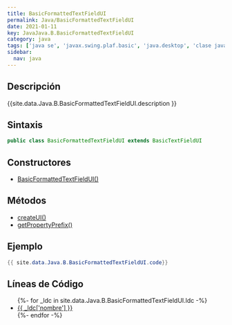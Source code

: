 ```yaml
---
title: BasicFormattedTextFieldUI
permalink: Java/BasicFormattedTextFieldUI
date: 2021-01-11
key: JavaJava.B.BasicFormattedTextFieldUI
category: java
tags: ['java se', 'javax.swing.plaf.basic', 'java.desktop', 'clase java', 'Java 1.4']
sidebar: 
  nav: java
---
```


## Descripción
{{site.data.Java.B.BasicFormattedTextFieldUI.description }}

## Sintaxis
~~~java
public class BasicFormattedTextFieldUI extends BasicTextFieldUI
~~~

## Constructores
* [BasicFormattedTextFieldUI()](/Java/BasicFormattedTextFieldUI/BasicFormattedTextFieldUI/)

## Métodos
* [createUI()](/Java/BasicFormattedTextFieldUI/createUI)
* [getPropertyPrefix()](/Java/BasicFormattedTextFieldUI/getPropertyPrefix)

## Ejemplo
~~~java
{{ site.data.Java.B.BasicFormattedTextFieldUI.code}}
~~~

## Líneas de Código
<ul>
{%- for _ldc in site.data.Java.B.BasicFormattedTextFieldUI.ldc -%}
   <li>
       <a href="{{_ldc['url'] }}">{{ _ldc['nombre'] }}</a>
   </li>
{%- endfor -%}
</ul>
